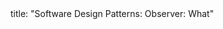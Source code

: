 <frontmatter>
title: "Software Design Patterns: Observer: What"
</frontmatter>

<include src="unit-inPage-asFlat.md" boilerplate />